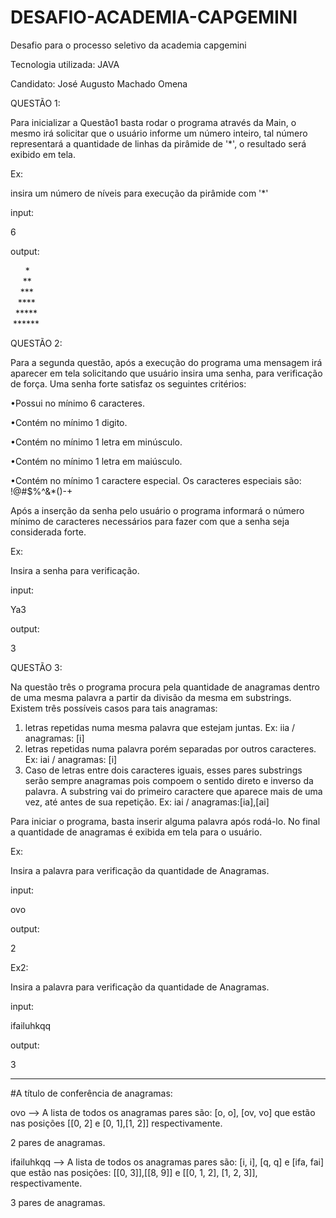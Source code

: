 # DESAFIO-ACADEMIA-CAPGEMINI
Desafio para o processo seletivo da academia capgemini

Tecnologia utilizada: JAVA

Candidato: José Augusto Machado Omena

QUESTÃO 1:

Para inicializar a Questão1 basta rodar o programa através da Main, o mesmo irá solicitar que o usuário informe um número inteiro, tal número representará
a quantidade de linhas da pirâmide de '*', o resultado será exibido em tela.

Ex:

insira um número de níveis para execução da pirâmide com '*'

input:

6

output:
<p>
&nbsp&nbsp&nbsp&nbsp&nbsp&nbsp*<br>
&nbsp&nbsp&nbsp&nbsp&nbsp**<br>
&nbsp&nbsp&nbsp&nbsp***<br>
&nbsp&nbsp&nbsp****<br>
&nbsp&nbsp*****<br>
&nbsp******<br>
</p>

QUESTÃO 2:

Para a segunda questão, após a execução do programa uma mensagem irá aparecer em tela solicitando que usuário insira uma senha, para verificação de força.
Uma senha forte satisfaz os seguintes critérios:

•Possui no mínimo 6 caracteres.

•Contém no mínimo 1 digito.

•Contém no mínimo 1 letra em minúsculo.

•Contém no mínimo 1 letra em maiúsculo.

•Contém no mínimo 1 caractere especial. Os caracteres especiais são: !@#$%^&*()-+

Após a inserção da senha pelo usuário o programa informará o número mínimo de caracteres necessários para fazer com que a senha seja considerada forte.

Ex:

Insira a senha para verificação.

input:

Ya3

output:

3

QUESTÃO 3:

Na questão três o programa procura pela quantidade de anagramas dentro de uma mesma palavra a partir da divisão da mesma em substrings.
Existem três possíveis casos para tais anagramas:

1. letras repetidas numa mesma palavra que estejam juntas. Ex: iia / anagramas: [i]
2. letras repetidas numa palavra porém separadas por outros caracteres. Ex: iai / anagramas: [i]
3. Caso de letras entre dois caracteres iguais, esses pares substrings serão sempre anagramas pois compoem o sentido direto e inverso da palavra.
A substring vai do primeiro caractere que aparece mais de uma vez, até antes de sua repetição. Ex: iai / anagramas:[ia],[ai]

Para iniciar o programa, basta inserir alguma palavra após rodá-lo. No final a quantidade de anagramas é exibida em tela para o usuário.

Ex:

Insira a palavra para verificação da quantidade de Anagramas.

input:

ovo

output:

2

Ex2:

Insira a palavra para verificação da quantidade de Anagramas.

input:

ifailuhkqq

output:

3

-----------------------------------------------------------------------------------------------

#A título de conferência de anagramas:

ovo --> A lista de todos os anagramas pares são: [o, o], [ov, vo] que estão nas posições 
[[0, 2] e [0, 1],[1, 2]] respectivamente.

2 pares de anagramas.

ifailuhkqq --> A lista de todos os anagramas pares são: [i, i], [q, q] e [ifa, fai] que estão nas posições:
[[0, 3]],[[8, 9]] e [[0, 1, 2], [1, 2, 3]], respectivamente.

3 pares de anagramas.
